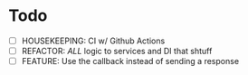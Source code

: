 # Todo

- [ ] HOUSEKEEPING: CI w/ Github Actions
- [ ] REFACTOR: *ALL* logic to services and DI that shtuff
- [ ] FEATURE: Use the callback instead of sending a response
